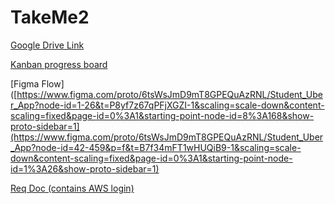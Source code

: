 # TakeMe2

[Google Drive Link](https://drive.google.com/drive/folders/13E6bzD779YPQlkfOGQP04nOnu3UR-kAJ?usp=sharing)

[Kanban progress board](https://github.com/users/rhea333/projects/2)

[Figma Flow]([https://www.figma.com/proto/6tsWsJmD9mT8GPEQuAzRNL/Student_Uber_App?node-id=1-26&t=P8yf7z67qPFjXGZI-1&scaling=scale-down&content-scaling=fixed&page-id=0%3A1&starting-point-node-id=8%3A168&show-proto-sidebar=1](https://www.figma.com/proto/6tsWsJmD9mT8GPEQuAzRNL/Student_Uber_App?node-id=42-459&p=f&t=B7f34mFT1wHUQiB9-1&scaling=scale-down&content-scaling=fixed&page-id=0%3A1&starting-point-node-id=1%3A26&show-proto-sidebar=1)

[Req Doc (contains AWS login)](https://docs.google.com/document/d/1JYvthJLlgNTgN6Z4SkJbZkR-npOEnI8KJU2bUhMbQU0/edit?tab=t.0)
